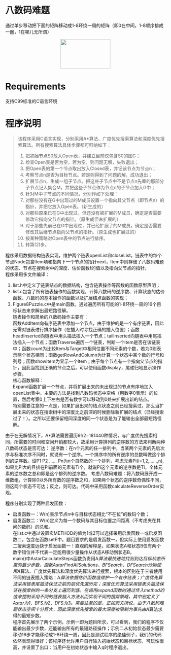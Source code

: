 # 八数码难题
通过单步移动把下面的矩阵移动成1-8环绕一周的矩阵（即0在中间，1-8顺序排成一圈，1在哪儿无所谓）  
<p align="center">
	<img src="https://github.com/KevinNum1/IntelligentSearch/blob/master/images/figure8matrix.png" width="157" height="93">
</p>

# Requirements
支持C99标准的C语言环境


# 程序说明
> 该程序采用C语言实现，分别采用A\*算法、广度优先搜索算法和深度优先搜索算法。所有搜索算法具体步骤都可归纳如下：  
> 1. 把初始节点S0放入Open表，并建立目前仅包含S0的图G；  
> 2. 检查Open表是否为空，若为空，则问题无解，失败退出；  
> 3. 把Open表的第一个节点取出放入Closed表，并记该节点为节点n；  
> 4. 考察节点n是否为目标节点。若是则得到了问题的解，成功退出；  
> 5. 扩展节点n，生成一组子节点。把这些子节点中不是节点n先辈的那部分子节点记入集合M，并把这些子节点作为节点n的子节点加入G中；  
> 6. 针对M中子节点的不同情况，分别作如下处理：  
> 	1. 对那些没有在G中出现过的M成员设置一个指向其父节点（即节点n）的指针，并把它放入Open表。（新生成的）  
> 	2. 对那些原来已在G中出现过，但还没有被扩展的M成员，确定是否需要修改它指向父节点的指针。（原生成但未扩展的）  
> 	3. 对于那些先前已在G中出现过，并已经扩展了的M成员，确定是否需要修改其后继节点指向父节点的指针。（原生成也扩展过的）  
> 7. 按某种策略对Open表中的节点进行排序。  
> 8. 转第(2)步。  
  
程序采用数据结构链表实现，维护两个链表openList和closeList。链表中的每个节点Node包含Item项和指向下一个节点的指针next，Item中则存储了八数码难题的状态、节点在搜索树中的深度、估价函数f的值以及指向父节点的指针。  
程序采用多文件编译：  
1)	list.h中定义了链表结点的数据结构，包含链表操作等函数的函数原型声明；  
2)	list.c包含了所有链表操作的函数实现，计算八数码的逆序数、计算状态的估价函数、八数码的基本操作的函数以及扩展结点函数的实现；  
3)	Figure8Puzzle.c中是main函数。通过遍历所有可能的1-8环绕一周的16个目标状态来求解出最短路径解。  
链表操作和简单的八数码操作主要有：  
函数AddItem向有序链表中添加一个节点，由于维护的是一个有序链表，因此无需对链表进行排序操作（在插入时寻找正确的插入位置）；函数headInserted向链表中用头插法插入一个节点；tailInserted向链表中用尾插法插入一个节点；函数Traverse遍历一个链表，判断一个Item是否在该链表中；函数count为比较Item与Target中相同位置不同元素的个数，若为0则表示两个状态相同；函数getRowAndColumn为计算一个状态中某个数的行号和列号；函数showItem为显示一个Item；由于每个节点有一个指向父节点的指针，因此当找到正确的节点之后，可以使用函数display，尾递归地显示操作步骤。  
核心函数解释：  
Expand函数扩展一个节点，并将扩展出来的未出现过的节点有序地加入openList表中。主要的方法是找到八数码状态中空格（用数字0表示）的位置，然后考察0上下左右是否有数字可以移动到0处来扩展出新的结点。  
特别需要注意的一点是，如果扩展出来的结点状态之前已经搜索过，那么当扩展出来的状态在搜索树中的深度比之前深的时候删除新扩展的结点（已经搜索过了！）。之所以还要保留相同深度的同一个状态是为了能输出全部最短路径解。  

由于在无解情况下，A\*算法需要遍历9!/2=181440种情况，与广度优先搜索相同，所需要的时间和空间开销都较大，故采用计算排列的逆序数的方法来判断两种八数码状态是否可达：
逆序数：在n个元素的任一排列中，当某两个元素的先后次序与标准次序不同时，就说有一个逆序。一个排序中的所有逆序的总数叫做这个排列的逆序数。设P1 P2 …… Pn为n个自然数的一个排列，考虑元素Pi(i=1,2,……,n),如果比Pi大的且排在Pi前面的元素有Ti个，就说Pi这个元素的逆序数是Ti，全体元素的逆序数之总和即是这个排列的逆序数。
考虑八数码难题：将八数码展开成一维数组，计算除0以外所有数的逆序数之和，如果两个状态的逆序数奇偶性不同，则这两个状态不可达；反之，则可达。代码中采用函数calculateReverseOrder实现。  

程序分别实现了两种启发函数：  
* 启发函数一：W(n)表示节点n中与目标状态相比“不在位”的数码个数；  
* 启发函数二：W(n)定义为每一个数码与其目标位置之间距离（不考虑夹在其间的数码）的总和。  
在list.c中通过设置宏METHOD的值为1或2可以选择采用启发函数一或启发函数二，包含在函数setF中。题目要求的是启发函数一，但实际上使用启发函数二搜索速度远快于启发函数一！直观的解释是，如果状态A和状态B仅有两个数字错位并不代表一定能用很少量操作从状态A移动到状态B。  
main()中AstarCalculateSteps函数负责用A*算法最快速地找到到达目标状态所需的最少步数，函数AstarFindAllSolutions、BFSearch、DFSearch分别使用A*算法、广度优先算法和深度优先算法进行搜索，根本的区别在于三者使用不同的链表插入策略：A*算法依据估价函数值维护一个有序链表；广度优先算法采用链表尾插法保证之前的层优先遍历完；深度优先算法采用链表头插法保证在搜索树的一条分支上遍历到底。在调用expand函数时通过传入method的值来控制采用不同的链表插入方法从而实现不同的搜索策略，其中宏定义了Astar为1、BFS为2、DFS为3。需要注意的是，正如前文所说，由于八数码难题状态空间十分巨大，因此深度优先搜索的最大深度被限制为事先由A*算法求得的最短步数。  
程序首先展示了两个示例，示例一即为题目所求，可以看到，我们的程序不仅能输出最少步数，还能输出所有的最短路径操作；示例二从初始状态最少需要移动16步才能移动成1-8环绕一周，因此是测试程序的绝佳例子，我们的代码依然表现得很好；该程序还允许用户自行输入初始状态和目标状态，可玩性很高，并设置了出口：当用户在初始状态中输入q时程序退出。  
